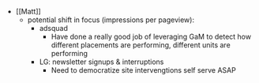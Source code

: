 - [[Matt]]
	- potential shift in focus (impressions per pageview):
		- adsquad
			- Have done a really good job of leveraging GaM to detect how different placements are performing, different units are performing
		- LG: newsletter signups & interruptions
			- Need to democratize site intervengtions self serve ASAP